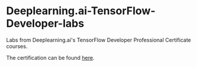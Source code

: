 # Deeplearning.ai-TensorFlow-Developer-labs
Labs from Deeplearning.ai's TensorFlow Developer Professional Certificate courses.

The certification can be found [here](https://www.coursera.org/professional-certificates/tensorflow-in-practice).
